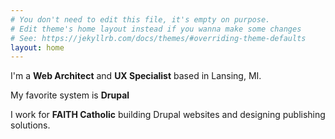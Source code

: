 ```yaml
---
# You don't need to edit this file, it's empty on purpose.
# Edit theme's home layout instead if you wanna make some changes
# See: https://jekyllrb.com/docs/themes/#overriding-theme-defaults
layout: home
---
```

I'm a **Web Architect** and **UX Specialist** based in Lansing, MI.

My favorite system is **Drupal**

I work for **FAITH Catholic** building Drupal websites and designing publishing solutions.
